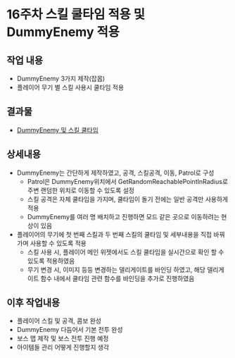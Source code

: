 # 16주차 스킬 쿨타임 적용 및 DummyEnemy 적용

## 작업 내용
+ DummyEnemy 3가지 제작(잡몹)
+ 플레이어 무기 별 스킬 사용시 쿨타임 적용

## 결과물
+ [DummyEnemy 및 스킬 쿨타임](https://youtu.be/swLBPpBLkh4)

## 상세내용
+ DummyEnemy는 간단하게 제작하였고, 공격, 스킬공격, 이동, Patrol로 구성
  + Patrol은 DummyEnemy위치에서 GetRandomReachablePointInRadius로 주변 랜덤한 위치로 이동할 수 있도록 설정
  + 스킬 공격은 자체 쿨타임을 가지며, 쿨타임이 돌기 전에는 일반 공격만 사용하게 적용
  + DummyEnemy를 여러 명 배치하고 진행하면 모드 같은 곳으로 이동하려는 현상이 있음
+ 플레이어의 무기에 첫 번째 스킬과 두 번째 스킬의 쿨타임 및 세부내용을 직접 바꿔가며 사용할 수 있도록 적용
  + 스킬 사용 시, 플레이어 메인 위젯에서도 스킬 쿨타임을 실시간으로 확인 할 수 있도록 적용하였음
  + 무기 변경 시, 이미지 등등 변경하는 델리게이트를 바인딩 하였고, 해당 델리게이트 함수 내에서 쿨타임 관련 함수를 바인딩을 추가로 진행하였음

## 이후 작업내용
+ 플레이어 스킬 및 공격, 콤보 완성
+ DummyEnemy 다듬어서 기본 전투 완성
+ 보스 맵 제작 및 보스 전투 진행 예정
+ 아이템들 관리 어떻게 진행할지 생각


